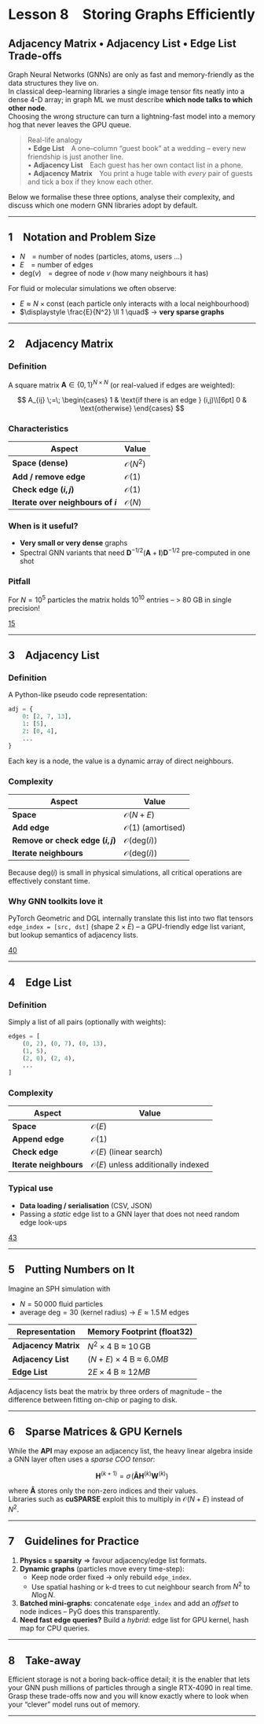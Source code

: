 # Lesson 8 Storing Graphs Efficiently  
Adjacency Matrix • Adjacency List • Edge List Trade-offs
---

Graph Neural Networks (GNNs) are only as fast and memory-friendly as the data structures they live on.  
In classical deep-learning libraries a single image tensor fits neatly into a dense 4-D array; in graph ML we must describe **which node talks to which other node**.  
Choosing the wrong structure can turn a lightning-fast model into a memory hog that never leaves the GPU queue.  

> Real-life analogy  
> • **Edge List** A one–column “guest book” at a wedding – every new friendship is just another line.  
> • **Adjacency List** Each guest has her own contact list in a phone.  
> • **Adjacency Matrix** You print a huge table with *every* pair of guests and tick a box if they know each other.

Below we formalise these three options, analyse their complexity, and discuss which one modern GNN libraries adopt by default.

---

## 1 Notation and Problem Size

* $N$ = number of nodes (particles, atoms, users …)  
* $E$ = number of edges  
* $\text{deg}(v)$ = degree of node $v$ (how many neighbours it has)

For fluid or molecular simulations we often observe:

* $E \approx N \times \text{const}$ (each particle only interacts with a local neighbourhood)  
* $\displaystyle \frac{E}{N^2} \ll 1 \quad$ → **very sparse graphs**

---

## 2 Adjacency Matrix

### Definition  

A square matrix $\mathbf A \in \{0,1\}^{N \times N}$ (or real-valued if edges are weighted):

$$
A_{ij} \;=\;
\begin{cases}
1 & \text{if there is an edge } (i,j)\\[6pt]
0 & \text{otherwise}
\end{cases}
$$

### Characteristics  

| Aspect | Value |
|--------|-------|
| **Space (dense)** | $\mathcal O(N^{2})$ |
| **Add / remove edge** | $\mathcal O(1)$ |
| **Check edge $(i,j)$** | $\mathcal O(1)$ |
| **Iterate over neighbours of $i$** | $\mathcal O(N)$ |

### When is it useful?  

* **Very small or very dense** graphs  
* Spectral GNN variants that need $\mathbf D^{-1/2}(\mathbf A + \mathbf I)\mathbf D^{-1/2}$ pre-computed in one shot  

### Pitfall  

For $N=10^5$ particles the matrix holds $10^{10}$ entries – > 80 GB in single precision!

[15]

---

## 3 Adjacency List

### Definition  

A Python-like pseudo code representation:

```python
adj = {
    0: [2, 7, 13],
    1: [5],
    2: [0, 4],
    ...
}
```

Each key is a node, the value is a dynamic array of direct neighbours.

### Complexity  

| Aspect | Value |
|--------|-------|
| **Space** | $\mathcal O(N + E)$ |
| **Add edge** | $\mathcal O(1)$ (amortised) |
| **Remove or check edge $(i,j)$** | $\mathcal O(\text{deg}(i))$ |
| **Iterate neighbours** | $\mathcal O(\text{deg}(i))$ |

Because $\text{deg}(i)$ is small in physical simulations, all critical operations are effectively constant time.

### Why GNN toolkits love it  

PyTorch Geometric and DGL internally translate this list into two flat tensors  
`edge_index = [src, dst]` (shape $2 \times E$) – a GPU-friendly edge list variant, but lookup semantics of adjacency lists.  

[40]

---

## 4 Edge List

### Definition  

Simply a list of all pairs (optionally with weights):

```python
edges = [
    (0, 2), (0, 7), (0, 13),
    (1, 5),
    (2, 0), (2, 4),
    ...
]
```

### Complexity  

| Aspect | Value |
|--------|-------|
| **Space** | $\mathcal O(E)$ |
| **Append edge** | $\mathcal O(1)$ |
| **Check edge** | $\mathcal O(E)$ (linear search) |
| **Iterate neighbours** | $\mathcal O(E)$ unless additionally indexed |

### Typical use

* **Data loading / serialisation** (CSV, JSON)  
* Passing a *static* edge list to a GNN layer that does not need random edge look-ups  

[43]

---

## 5 Putting Numbers on It

Imagine an SPH simulation with  

* $N = 50\,000$ fluid particles  
* average $\text{deg}=30$ (kernel radius) → $E \approx 1.5\,\text{M}$ edges

| Representation | Memory Footprint (float32) |
|----------------|----------------------------|
| **Adjacency Matrix** | $N^2 \times 4\text{ B} \;≈\; 10\,\text{GB}$ |
| **Adjacency List** | $(N + E) \times 4\text{ B} \;≈\; 6.0 MB$ |
| **Edge List** | $2E \times 4\text{ B} \;≈\; 12 MB$ |

Adjacency lists beat the matrix by three orders of magnitude – the difference between fitting on-chip or paging to disk.

---

## 6 Sparse Matrices & GPU Kernels

While the **API** may expose an adjacency list, the heavy linear algebra inside a GNN layer often uses a *sparse COO tensor*:

$$
\mathbf{H}^{(k+1)} = \sigma\!\bigl( \mathbf{\hat A} \mathbf{H}^{(k)} \mathbf{W}^{(k)} \bigr)
$$

where $\mathbf{\hat A}$ stores only the non-zero indices and their values.  
Libraries such as **cuSPARSE** exploit this to multiply in $\mathcal O(N + E)$ instead of $N^2$.

---

## 7 Guidelines for Practice

1. **Physics = sparsity** ⇒ favour adjacency/edge list formats.  
2. **Dynamic graphs** (particles move every time-step):  
   * Keep node order fixed → only rebuild `edge_index`.  
   * Use spatial hashing or k-d trees to cut neighbour search from $N^2$ to $N\log N$.  
3. **Batched mini-graphs**: concatenate `edge_index` and add an *offset* to node indices – PyG does this transparently.  
4. **Need fast edge queries?** Build a *hybrid*: edge list for GPU kernel, hash map for CPU queries.  

---

## 8 Take-away

Efficient storage is not a boring back-office detail; it is the enabler that lets your GNN push millions of particles through a single RTX-4090 in real time.  
Grasp these trade-offs now and you will know exactly where to look when your “clever” model runs out of memory.

---

[15]: https://viso.ai/deep-learning/graph-neural-networks/
[40]: https://www.geeksforgeeks.org/introduction-to-graphs-data-structure-and-algorithm-tutorials/
[43]: https://algodaily.com/lessons/implementing-graphs-edge-list-adjacency-list-adjacency-matrix

